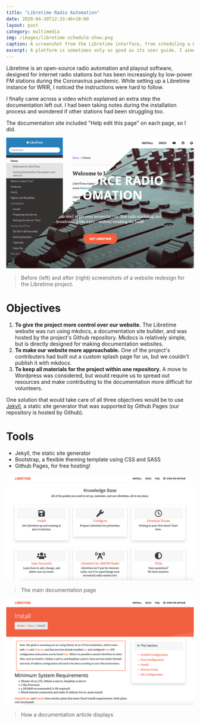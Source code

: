 ```yaml
---
title: "Libretime Radio Automation"
date: 2020-04-30T12:33:46+10:00
layout: post
category: multimedia
img: /images/libretime-schedule-show.png
caption: A screenshot from the Libretime interface, from scheduling a Webstream in a show (Zachary Klosko)
excerpt: A platform is sometimes only as good as its user guide. I aimed to improve that for the Libretime Project.
---
```


Libretime is an open-source radio automation and playout software, designed for internet radio
stations but has been increasingly by low-power FM stations during the Coronavirus pandemic.
While setting up a Libretime instance for WRIR, I noticed the instructions were hard to follow.

<!--more-->

I finally came across a video which explained an extra step the documentation left out.
I had been taking notes during the installation process and wondered if other stations had
been struggling too.

The documentation site included "Help edit this page" on each page, so I did.

![](/images/libretime-header.png)
> Before (left) and after (right) screenshots of a website redesign for the Libretime project.

# Objectives 

1. **To give the project more control over our website.** The Libretime website was run using mkdocs, a documentation site builder, and was hosted by the project's Github repository. Mkdocs is relatively simple, but is directly designed for making documentation websites.
2. **To make our website more approachable.** One of the project's contributers had built out a custom splash page for us, but we couldn't publish it with mkdocs.
3. **To keep all materials for the project within one repository.** A move to Wordpress was considered, but would require us to spread out resources and make contributing to the documentation more difficult for volunteers.

One solution that would take care of all three objectives would be to use [Jekyll](https://www.jekyllrb.com),
a static site generator that was supported by Github Pages (our repository is hosted by Github).

# Tools

- Jekyll, the static site generator
- Bootstrap, a flexible theming template using CSS and SASS
- Github Pages, for free hosting!

![](/images/libretime-docs.png)
> The main documentation page

![](/images/libretime-article.png)
> How a documentation article displays